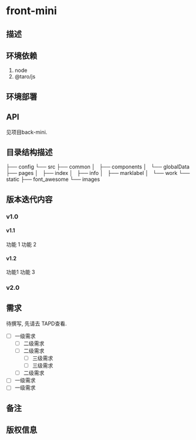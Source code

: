 # front-mini

## 描述

## 环境依赖
1. node
2. @taro/js

## 环境部署

## API

见项目back-mini.

## 目录结构描述

├── config
└── src
    ├── common
    │   ├── components
    │   └── globalData
    ├── pages
    │   ├── index
    │   ├── info
    │   ├── marklabel
    │   └── work
    └── static
        ├── font_awesome
        └── images

## 版本迭代内容

### v1.0

#### v1.1
功能 1
功能 2

#### v1.2
功能1
功能 3
### v2.0

## 需求

待撰写, 先请去 TAPD查看.

- [ ] 一级需求
	- [ ] 二级需求
	- [ ] 二级需求
		- [ ] 三级需求
		- [ ] 三级需求
	- [ ] 二级需求 
- [ ] 一级需求
- [ ] 一级需求

## 备注


## 版权信息



